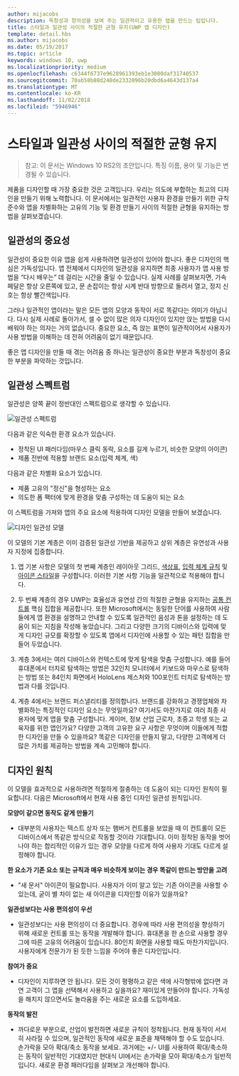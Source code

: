 ```yaml
---
author: mijacobs
description: 독창성과 창의성을 보여 주는 일관적이고 유용한 앱을 만드는 팁입니다.
title: 스타일과 일관성 사이의 적절한 균형 유지(UWP 앱 디자인)
template: detail.hbs
ms.author: mijacobs
ms.date: 05/19/2017
ms.topic: article
keywords: windows 10, uwp
ms.localizationpriority: medium
ms.openlocfilehash: c6344f6737e9628961393eb1e3080daf31740537
ms.sourcegitcommit: 70ab58b88d248de2332096b20dbd6a4643d137a4
ms.translationtype: MT
ms.contentlocale: ko-KR
ms.lasthandoff: 11/02/2018
ms.locfileid: "5946946"
---
```

# <a name="balancing-style-and-consistency"></a>스타일과 일관성 사이의 적절한 균형 유지

 

> 참고: 이 문서는 Windows 10 RS2의 초안입니다. 특징 이름, 용어 및 기능은 변경될 수 있습니다.

제품을 디자인할 때 가장 중요한 것은 고객입니다. 우리는 의도에 부합하는 최고의 디자인을 만들기 위해 노력합니다. 이 문서에서는 일관적인 사용자 환경을 만들기 위한 규칙 준수와 앱을 차별화하는 고유의 기능 및 환경 만들기 사이의 적절한 균형을 유지하는 방법을 살펴보겠습니다. 

 
## <a name="the-importance-of-consistency"></a>일관성의 중요성
일관성이 중요한 이유 앱을 쉽게 사용하려면 일관성이 있어야 합니다. 좋은 디자인의 핵심은 가독성입니다. 앱 전체에서 디자인의 일관성을 유지하면 최종 사용자가 앱 사용 방법을 “다시 배우는” 데 걸리는 시간을 줄일 수 있습니다. 실제 사례를 살펴보자면, 가속 페달은 항상 오른쪽에 있고, 문 손잡이는 항상 시계 반대 방향으로 돌려서 열고, 정지 신호는 항상 빨간색입니다. 

그러나 일관적인 앱이라는 말은 모든 앱의 모양과 동작이 서로 똑같다는 의미가 아닙니다. 다시 실제 사례로 돌아가서, 셀 수 없이 많은 의자 디자인이 있지만 앉는 방법을 다시 배워야 하는 의자는 거의 없습니다. 중요한 요소, 즉 앉는 표면이 일관적이어서 사용자가 사용 방법을 이해하는 데 전혀 어려움이 없기 때문입니다. 

좋은 앱 디자인을 만들 때 겪는 어려움 중 하나는 일관성이 중요한 부분과 독창성이 중요한 부분을 파악하는 것입니다. 

## <a name="the-consistency-spectrum"></a>일관성 스펙트럼
 일관성은 양쪽 끝이 정반대인 스펙트럼으로 생각할 수 있습니다.


![일관성 스펙트럼](images/consistency/consistency-spectrum.png)

다음과 같은 익숙한 환경 요소가 있습니다.
-   정착된 UI 패러다임(마우스 클릭 동락, 요소를 길게 누르기, 비슷한 모양의 아이콘)
-   제품 전반에 적용할 브랜드 요소(입력 체계, 색)

다음과 같은 차별화 요소가 있습니다.
-   제품 고유의 "정신"을 형성하는 요소
-   의도한 폼 팩터에 맞게 환경을 맞춤 구성하는 데 도움이 되는 요소

이 스펙트럼을 가져와 앱의 주요 요소에 적용하여 디자인 모델을 만들어 보겠습니다. 

![디자인 일관성 모델](images/consistency/design-consistency-model.png)

이 모델의 기본 계층은 이미 검증된 일관성 기반을 제공하고 상위 계층은 유연성과 사용자 지정에 집중합니다.  

1. 앱 기본 사항은 모델의 첫 번째 계층인 레이아웃 그리드, [색상표](color.md), [입력 체계 규칙](typography.md) 및 [아이콘 스타일](icons.md)을 구성합니다. 이러한 기본 사항 기능을 일관적으로 적용해야 합니다. 

2. 두 번째 계층의 경우 UWP는 효율성과 유연성 간의 적절한 균형을 유지하는 [공통 컨트롤](../controls-and-patterns/index.md) 핵심 집합을 제공합니다. 또한 Microsoft에서는 동일한 단어를 사용하여 사람들에게 앱 환경을 설명하고 안내할 수 있도록 일관적인 음성과 톤을 설정하는 데 도움이 되는 지침을 작성해 놓았습니다. 그리고 다양한 크기의 디바이스와 입력에 맞게 디자인 규모를 확장할 수 있도록 앱에서 디자인에 사용할 수 있는 패턴 집합을 만들어 두었습니다. 
3. 계층 3에서는 여러 디바이스와 컨텍스트에 맞게 탐색을 맞춤 구성합니다. 예를 들어 휴대폰에서 터치로 탐색하는 방법은 32인치 모니터에서 키보드와 마우스로 탐색하는 방법 또는 84인치 화면에서 HoloLens 제스처와 100포인트 터치로 탐색하는 방법과 다를 것입니다.
4. 계층 4에서는 브랜드 퍼스낼리티를 정의합니다. 브랜드를 강화하고 경쟁업체와 차별화하는 특징적인 디자인 요소는 무엇일까요? 여기서도 마찬가지로 여러 최종 사용자에 맞게 앱을 맞춤 구성합니다. 게이머, 정보 산업 근로자, 초중고 학생 또는 교육자를 위한 앱인가요? 다양한 고객의 고유한 요구 사항은 무엇이며 이들에게 적합한 디자인을 만들 수 있을까요? 똑같은 디자인을 만들지 말고, 다양한 고객에게 더 많은 가치를 제공하는 방법을 계속 고민해야 합니다.  


## <a name="design-principles"></a>디자인 원칙
이 모델을 효과적으로 사용하려면 적절하게 절충하는 데 도움이 되는 디자인 원칙이 필요합니다. 다음은 Microsoft에서 현재 사용 중인 디자인 일관성 원칙입니다.

**모양이 같으면 동작도 같게 만들기**
-   대부분의 사용자는 텍스트 상자 또는 햄버거 컨트롤을 보았을 때 이 컨트롤이 모든 디바이스에서 똑같은 방식으로 작동할 것이라 기대합니다. 이미 정착된 동작을 벗어나야 하는 합리적인 이유가 있는 경우 모양을 다르게 하여 사용자 기대도 다르게 설정해야 합니다.

**한 요소가 기존 요소 또는 규칙과 매우 비슷하게 보이는 경우 똑같이 만드는 방안을 고려**
-   "새 문서" 아이콘이 필요합니다. 사용자가 이미 알고 있는 기존 아이콘을 사용할 수 있는데, 굳이 별 차이 없는 새 아이콘을 디자인할 이유가 있을까요?

**일관성보다는 사용 편의성이 우선**
-   일관성보다는 사용 편의성이 더 중요합니다. 경우에 따라 사용 편의성을 향상하기 위해 새로운 컨트롤 또는 동작을 개발해야 합니다. 휴대폰을 한 손으로 사용할 경우 그에 따른 고유의 어려움이 있습니다. 80인치 화면을 사용할 때도 마찬가지입니다. 사용자에게 전문가가 된 듯한 느낌을 주어야 좋은 디자인입니다. 

**참여가 중요**
-   디자인이 지루하면 안 됩니다. 모든 것이 평평하고 같은 색에 사각형밖에 없다면 과연 고객이 그 앱을 선택해서 사용하고 싶을까요? 재미있게 만들어야 합니다. 가독성을 해치지 않으면서도 놀라움을 주는 새로운 요소를 도입하세요. 

**동작의 발전**
-   까다로운 부분으로, 산업이 발전하면 새로운 규칙이 정착됩니다. 현재 동작이 서서히 사라질 수 있으며, 일관적인 동작에 새로운 표준을 채택해야 할 수도 있습니다. 손가락을 모아 확대/축소 동작을 보세요. 과거에는 +/- UI를 사용하여 확대/축소하는 동작이 일반적인 기대였지만 현대식 UI에서는 손가락을 모아 확대/축소가 일반적입니다. 새로운 환경 패러다임을 살펴보고 개선해야 합니다. 
